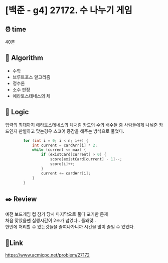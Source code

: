 # [백준 - g4] 27172. 수 나누기 게임

## ⏰ **time**

40분

## :pushpin: **Algorithm**

- 수학
- 브루트포스 알고리즘
- 정수론
- 소수 판정
- 에라토스테네스의 체

## :round_pushpin: **Logic**

입력의 최대까지 에라토스테네스의 체처럼 카드의 수의 배수들 중 사람들에게 나눠준 카드인지 판별하고 맞는경우 스코어 증감을 해주는 방식으로 풀었다.

```java
		for (int i = 0; i < n; i++) {
			int current = cardArr[i] * 2;
			while (current <= max) {
				if (existCard[current] > 0) {
					score[existCard[current] - 1]--;
					score[i]++;
				}
				current += cardArr[i];
			}
		}
```

## :black_nib: **Review**

예전 보드게임 컵 참가 당시 마지막으로 풀다 포기한 문제  
처음 맞았을땐 실행시간이 2초가 넘었다.. 틀왜맞..  
한번에 처리할 수 있는것들을 줄여나가니까 시간을 많이 줄일 수 있었다.

## 📡**Link**

https://www.acmicpc.net/problem/27172
